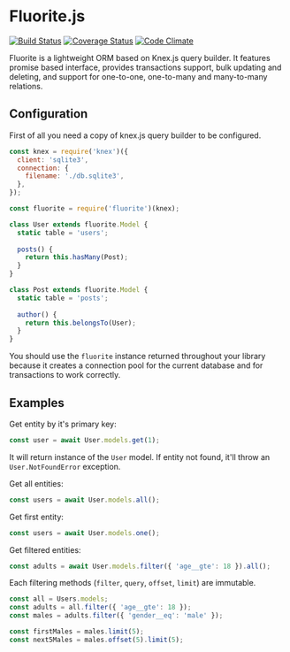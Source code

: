 # Fluorite.js
[![Build Status](https://travis-ci.org/pldin601/Fluorite.js.svg?branch=master)](https://travis-ci.org/pldin601/Fluorite.js)
[![Coverage Status](https://coveralls.io/repos/github/pldin601/Fluorite.js/badge.svg?branch=master)](https://coveralls.io/github/pldin601/Fluorite.js?branch=master)
[![Code Climate](https://codeclimate.com/github/pldin601/Fluorite.js/badges/gpa.svg)](https://codeclimate.com/github/pldin601/Fluorite.js)


Fluorite is a lightweight ORM based on Knex.js query builder.
It features promise based interface, provides transactions support,
bulk updating and deleting, and support for one-to-one, one-to-many and many-to-many relations.

## Configuration
First of all you need a copy of knex.js query builder to be configured.

```javascript
const knex = require('knex')({
  client: 'sqlite3',
  connection: {
    filename: './db.sqlite3',
  },
}); 

const fluorite = require('fluorite')(knex);

class User extends fluorite.Model {
  static table = 'users';
  
  posts() {
    return this.hasMany(Post);
  }
}

class Post extends fluorite.Model {
  static table = 'posts';
  
  author() {
    return this.belongsTo(User);
  }
}
```

You should use the `fluorite` instance returned throughout your library
because it creates a connection pool for the current database and for
transactions to work correctly.

## Examples
Get entity by it's primary key:
```javascript
const user = await User.models.get(1);
```
It will return instance of the `User` model. 
If entity not found, it'll throw an `User.NotFoundError` exception.

Get all entities:
```javascript
const users = await User.models.all();
```

Get first entity:
```javascript
const users = await User.models.one();
```

Get filtered entities:
```javascript
const adults = await User.models.filter({ 'age__gte': 18 }).all();
```

Each filtering methods (`filter`, `query`, `offset`, `limit`) are immutable.
```javascript
const all = Users.models;
const adults = all.filter({ 'age__gte': 18 });
const males = adults.filter({ 'gender__eq': 'male' });

const firstMales = males.limit(5);
const next5Males = males.offset(5).limit(5);
```
